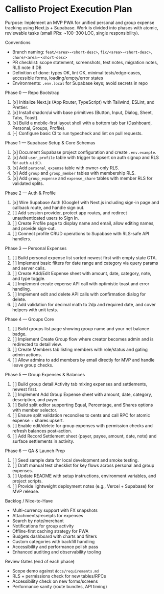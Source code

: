 # Callisto Project Execution Plan

Purpose: Implement an MVP PWA for unified personal and group expense tracking using Next.js + Supabase. Work is divided into phases with atomic, reviewable tasks (small PRs: ~100–300 LOC, single responsibility).

Conventions

- Branch naming: `feat/<area>-<short-desc>`, `fix/<area>-<short-desc>`, `chore/<area>-<short-desc>`
- PR checklist: scope statement, screenshots, test notes, migration notes, RLS note if DB
- Definition of done: types OK, lint OK, minimal tests/edge-cases, accessible forms, loading/empty/error states
- Environments: `.env.local` for Supabase keys; avoid secrets in repo

Phase 0 — Repo Bootstrap

1. [x] Initialize Next.js (App Router, TypeScript) with Tailwind, ESLint, and Prettier.
2. [x] Install shadcn/ui with base primitives (Button, Input, Dialog, Sheet, Tabs, Toast).
3. [x] Build a mobile-first layout shell with a bottom tab bar (Dashboard, Personal, Groups, Profile).
4. [-] Configure basic CI to run typecheck and lint on pull requests.

Phase 1 — Supabase Setup & Core Schemas

1. [x] Document Supabase project configuration and create `.env.example`.
2. [x] Add `user_profile` table with trigger to upsert on auth signup and RLS for `auth.uid()`.
3. [x] Add `personal_expense` table with owner-only RLS.
4. [x] Add `group` and `group_member` tables with membership RLS.
5. [x] Add `group_expense` and `expense_share` tables with member RLS for validated splits.

Phase 2 — Auth & Profile

1. [x] Wire Supabase Auth (Google) with Next.js including sign-in page and callback route, and handle sign out.
2. [ ] Add session provider, protect app routes, and redirect unauthenticated users to Sign In.
3. [ ] Create Profile page to display name and email, allow editing names, and provide sign-out.
4. [ ] Connect profile CRUD operations to Supabase with RLS-safe API handlers.

Phase 3 — Personal Expenses

1. [ ] Build personal expense list sorted newest first with empty state CTA.
2. [ ] Implement basic filters for date range and category via query params and server calls.
3. [ ] Create Add/Edit Expense sheet with amount, date, category, note, and type toggle.
4. [ ] Implement create expense API call with optimistic toast and error handling.
5. [ ] Implement edit and delete API calls with confirmation dialog for delete.
6. [ ] Add validation for decimal math to 2dp and required date, and cover helpers with unit tests.

Phase 4 — Groups Core

1. [ ] Build groups list page showing group name and your net balance badge.
2. [ ] Implement Create Group flow where creator becomes admin and is redirected to detail view.
3. [ ] Create Members tab listing members with role/status and gating admin actions.
4. [ ] Allow admins to add members by email directly for MVP and handle leave group checks.

Phase 5 — Group Expenses & Balances

1. [ ] Build group detail Activity tab mixing expenses and settlements, newest first.
2. [ ] Implement Add Group Expense sheet with amount, date, category, description, and payer.
3. [ ] Build split editor supporting Equal, Percentage, and Shares options with member selector.
4. [ ] Ensure split validation reconciles to cents and call RPC for atomic expense + shares upsert.
5. [ ] Enable edit/delete for group expenses with permission checks and refresh balances post-action.
6. [ ] Add Record Settlement sheet (payer, payee, amount, date, note) and surface settlements in activity.

Phase 6 — QA & Launch Prep

1. [ ] Seed sample data for local development and smoke testing.
2. [ ] Draft manual test checklist for key flows across personal and group expenses.
3. [ ] Update README with setup instructions, environment variables, and project scripts.
4. [ ] Provide lightweight deployment notes (e.g., Vercel + Supabase) for MVP release.

Backlog / Nice-to-Have

- Multi-currency support with FX snapshots
- Attachments/receipts for expenses
- Search by note/merchant
- Notifications for group activity
- Offline-first caching strategy for PWA
- Budgets dashboard with charts and filters
- Custom categories with backfill handling
- Accessibility and performance polish pass
- Enhanced auditing and observability tooling

Review Gates (end of each phase)

- Scope demo against `docs/requirements.md`
- RLS + permissions check for new tables/RPCs
- Accessibility check on new forms/screens
- Performance sanity (route bundles, API timing)
